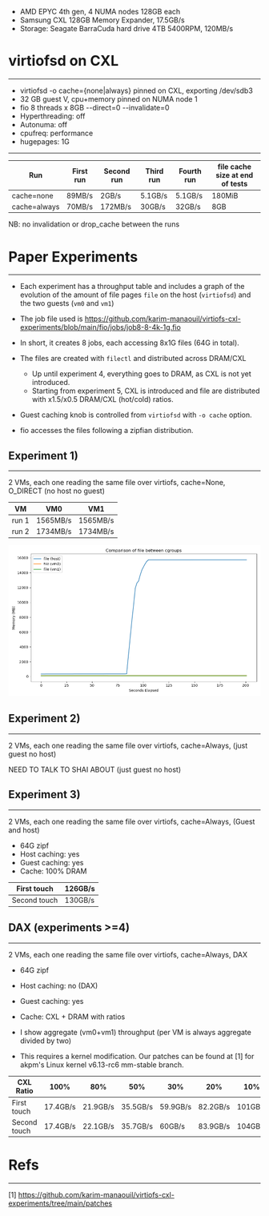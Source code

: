 
- AMD EPYC 4th gen, 4 NUMA nodes 128GB each
- Samsung CXL 128GB Memory Expander, 17.5GB/s
- Storage: Seagate BarraCuda hard drive 4TB 5400RPM, 120MB/s

# virtiofsd on CXL
---
- virtiofsd -o cache={none|always} pinned on CXL, exporting /dev/sdb3
- 32 GB guest V,  cpu+memory pinned on NUMA node 1
- fio 8 threads x 8GB --direct=0 --invalidate=0
- Hyperthreading: off
- Autonuma: off
- cpufreq: performance
- hugepages: 1G
****

| Run          | First run | Second run | Third run | Fourth run | file cache size at end of tests |
| ------------ | --------- | ---------- | --------- | ---------- | ------------------------------- |
| cache=none   | 89MB/s    | 2GB/s      | 5.1GB/s   | 5.1GB/s    | 180MiB                          |
| cache=always | 70MB/s    | 172MB/s    | 30GB/s    | 32GB/s     | 8GB                             |

NB: no invalidation or drop_cache between the runs

# Paper Experiments
---
- Each experiment has a throughput table and includes a graph of the evolution of the amount of file pages `file` on the host (`virtiofsd`) and the two guests (`vm0` and `vm1`) 

- The job file used is https://github.com/karim-manaouil/virtiofs-cxl-experiments/blob/main/fio/jobs/job8-8-4k-1g.fio
- In short, it creates 8 jobs, each accessing 8x1G files (64G in total). 

- The files are created with `filectl` and distributed across DRAM/CXL
    - Up until experiment 4, everything goes to DRAM, as CXL is not yet introduced.
    - Starting from experiment 5, CXL is introduced and file are distributed with x1.5/x0.5 DRAM/CXL (hot/cold) ratios.

- Guest caching knob is controlled from `virtiofsd` with `-o cache` option.

- fio accesses the files following a zipfian distribution.
## Experiment 1)
---
2 VMs, each one reading the same file over virtiofs, cache=None, O_DIRECT (no host no guest)

| VM    | VM0      | VM1      |
| ----- | -------- | -------- |
| run 1 | 1565MB/s | 1565MB/s |
| run 2 | 1734MB/s | 1734MB/s |

![](exp1.png)

## Experiment 2)
---
2 VMs, each one reading the same file over virtiofs, cache=Always, (just guest no host)

NEED TO TALK TO SHAI ABOUT (just guest no host)

## Experiment 3)
---
2 VMs, each one reading the same file over virtiofs, cache=Always, (Guest and host)
- 64G zipf
- Host caching: yes
- Guest caching: yes
- Cache: 100% DRAM

| First touch  | 126GB/s |
| ------------ | ------- |
| Second touch | 130GB/s |
## DAX (experiments >=4)
---
2 VMs, each one reading the same file over virtiofs, cache=Always, DAX
- 64G zipf
- Host caching: no (DAX)
- Guest caching: yes 
- Cache: CXL + DRAM with ratios

- I show aggregate (vm0+vm1) throughput (per VM is always aggregate divided by two)
- This requires a kernel modification. Our patches can be found at [1] for akpm's Linux kernel v6.13-rc6 mm-stable branch.

| CXL Ratio    | 100%     | 80%      | 50%      | 30%      | 20%      | 10%     | 5%      | 0%      |
| ------------ | -------- | -------- | -------- | -------- | -------- | ------- | ------- | ------- |
| First touch  | 17.4GB/s | 21.9GB/s | 35.5GB/s | 59.9GB/s | 82.2GB/s | 101GB/s | 107GB/s | 110GB/s |
| Second touch | 17.4GB/s | 22.1GB/s | 35.7GB/s | 60GB/s   | 83.9GB/s | 104GB/s | 110GB/s | 113GB/s |

# Refs
---
[1] https://github.com/karim-manaouil/virtiofs-cxl-experiments/tree/main/patches